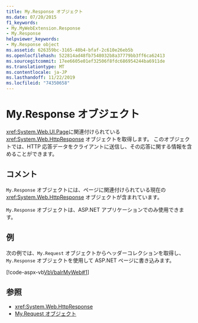 ```yaml
---
title: My.Response オブジェクト
ms.date: 07/20/2015
f1_keywords:
- My.MyWebExtension.Response
- My.Response
helpviewer_keywords:
- My.Response object
ms.assetid: 626359bc-3165-40b4-bfaf-2c610e26eb5b
ms.openlocfilehash: 522814ad48fb7548032b8a37779bb3ff6ca62413
ms.sourcegitcommit: 17ee6605e01ef32506f8fdc686954244ba6911de
ms.translationtype: MT
ms.contentlocale: ja-JP
ms.lasthandoff: 11/22/2019
ms.locfileid: "74350658"
---
```

# <a name="myresponse-object"></a>My.Response オブジェクト
<xref:System.Web.UI.Page>に関連付けられている <xref:System.Web.HttpResponse> オブジェクトを取得します。 このオブジェクトでは、HTTP 応答データをクライアントに送信し、その応答に関する情報を含めることができます。  
  
## <a name="remarks"></a>コメント  
 `My.Response` オブジェクトには、ページに関連付けられている現在の <xref:System.Web.HttpResponse> オブジェクトが含まれています。  
  
 `My.Response` オブジェクトは、ASP.NET アプリケーションでのみ使用できます。  
  
## <a name="example"></a>例  
 次の例では、`My.Request` オブジェクトからヘッダーコレクションを取得し、`My.Response` オブジェクトを使用して ASP.NET ページに書き込みます。  
  
 [!code-aspx-vb[VbVbalrMyWeb#1](~/samples/snippets/visualbasic/VS_Snippets_VBCSharp/VbVbalrMyWeb/VB/Default.aspx#1)]  
  
## <a name="see-also"></a>参照

- <xref:System.Web.HttpResponse>
- [My.Request オブジェクト](../../../visual-basic/language-reference/objects/my-request-object.md)
